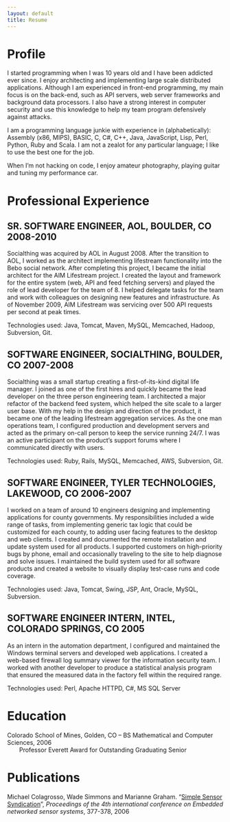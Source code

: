 ```yaml
---
layout: default
title: Resume
---
```


# Profile #

I started programming when I was 10 years old and I have been addicted ever since. I enjoy architecting and implementing large scale distributed applications. Although I am experienced in front-end programming, my main focus is on the back-end, such as API servers, web server frameworks and background data processors. I also have a strong interest in computer security and use this knowledge to help my team program defensively against attacks.

I am a programming language junkie with experience in (alphabetically): Assembly (x86, MIPS), BASIC, C, C#, C++, Java, JavaScript, Lisp, Perl, Python, Ruby and Scala. I am not a zealot for any particular language; I like to use the best one for the job.

When I’m not hacking on code, I enjoy amateur photography, playing guitar and tuning my performance car.

# Professional Experience #

## SR. SOFTWARE ENGINEER, AOL, BOULDER, CO 2008-2010 ##

Socialthing was acquired by AOL in August 2008. After the transition to AOL, I worked as the architect implementing lifestream functionality into the Bebo social network. After completing this project, I became the initial architect for the AIM Lifestream project. I created the layout and framework for the entire system (web, API and feed fetching servers) and played the role of lead developer for the team of 8. I helped delegate tasks for the team and work with colleagues on designing new features and infrastructure. As of November 2009, AIM Lifestream was servicing over 500 API requests per second at peak times.

Technologies used: Java, Tomcat, Maven, MySQL, Memcached, Hadoop, Subversion, Git.

## SOFTWARE ENGINEER, SOCIALTHING, BOULDER, CO 2007-2008 ##

Socialthing was a small startup creating a first-of-its-kind digital life manager. I joined as one of the first hires and quickly became the lead developer on the three person engineering team. I architected a major refactor of the backend feed system, which helped the site scale to a larger user base. With my help in the design and direction of the product, it became one of the leading lifestream aggregation services. As the one man operations team, I configured production and development servers and acted as the primary on-call person to keep the service running 24/7. I was an active participant on the product’s support forums where I communicated directly with users.

Technologies used: Ruby, Rails, MySQL, Memcached, AWS, Subversion, Git.

## SOFTWARE ENGINEER, TYLER TECHNOLOGIES, LAKEWOOD, CO 2006-2007 ##

I worked on a team of around 10 engineers designing and implementing applications for county governments. My responsibilities included a wide range of tasks, from implementing generic tax logic that could be customized for each county, to adding user facing features to the desktop and web clients. I created and documented the remote installation and update system used for all products. I supported customers on high-priority bugs by phone, email and occasionally traveling to the site to help diagnose and solve issues. I maintained the build system used for all software products and created a website to visually display test-case runs and code coverage.

Technologies used: Java, Tomcat, Swing, JSP, Ant, Oracle, MySQL, Subversion.

## SOFTWARE ENGINEER INTERN, INTEL, COLORADO SPRINGS, CO 2005 ##

As an intern in the automation department, I configured and maintained the Windows terminal servers and developed web applications. I created a web-based firewall log summary viewer for the information security team. I worked with another developer to produce a statistical analysis program that ensured the measured data in the factory fell within the required range.

Technologies used: Perl, Apache HTTPD, C#, MS SQL Server

# Education #
Colorado School of Mines, Golden, CO &ndash; BS Mathematical and Computer Sciences, 2006<br />
<span style='margin-left: 2em'>Professor Everett Award for Outstanding Graduating Senior</span>

# Publications #
Michael Colagrosso, Wade Simmons and Marianne Graham. “[Simple Sensor Syndication](http://portal.acm.org/citation.cfm?id=1182863)”, _Proceedings of the 4th international conference on Embedded networked sensor systems_, 377-378, 2006